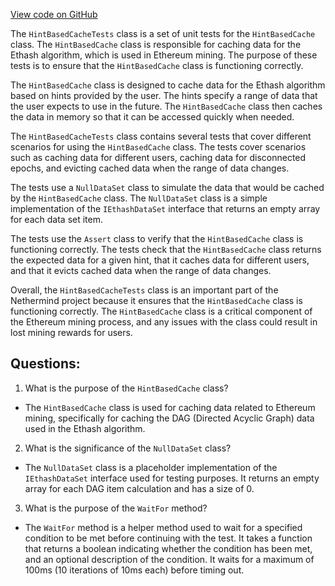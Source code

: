 [View code on GitHub](https://github.com/NethermindEth/nethermind/src/Nethermind/Nethermind.Mining.Test/HintBasedCacheTests.cs)

The `HintBasedCacheTests` class is a set of unit tests for the `HintBasedCache` class. The `HintBasedCache` class is responsible for caching data for the Ethash algorithm, which is used in Ethereum mining. The purpose of these tests is to ensure that the `HintBasedCache` class is functioning correctly.

The `HintBasedCache` class is designed to cache data for the Ethash algorithm based on hints provided by the user. The hints specify a range of data that the user expects to use in the future. The `HintBasedCache` class then caches the data in memory so that it can be accessed quickly when needed.

The `HintBasedCacheTests` class contains several tests that cover different scenarios for using the `HintBasedCache` class. The tests cover scenarios such as caching data for different users, caching data for disconnected epochs, and evicting cached data when the range of data changes.

The tests use a `NullDataSet` class to simulate the data that would be cached by the `HintBasedCache` class. The `NullDataSet` class is a simple implementation of the `IEthashDataSet` interface that returns an empty array for each data set item.

The tests use the `Assert` class to verify that the `HintBasedCache` class is functioning correctly. The tests check that the `HintBasedCache` class returns the expected data for a given hint, that it caches data for different users, and that it evicts cached data when the range of data changes.

Overall, the `HintBasedCacheTests` class is an important part of the Nethermind project because it ensures that the `HintBasedCache` class is functioning correctly. The `HintBasedCache` class is a critical component of the Ethereum mining process, and any issues with the class could result in lost mining rewards for users.
## Questions: 
 1. What is the purpose of the `HintBasedCache` class?
- The `HintBasedCache` class is used for caching data related to Ethereum mining, specifically for caching the DAG (Directed Acyclic Graph) data used in the Ethash algorithm.

2. What is the significance of the `NullDataSet` class?
- The `NullDataSet` class is a placeholder implementation of the `IEthashDataSet` interface used for testing purposes. It returns an empty array for each DAG item calculation and has a size of 0.

3. What is the purpose of the `WaitFor` method?
- The `WaitFor` method is a helper method used to wait for a specified condition to be met before continuing with the test. It takes a function that returns a boolean indicating whether the condition has been met, and an optional description of the condition. It waits for a maximum of 100ms (10 iterations of 10ms each) before timing out.